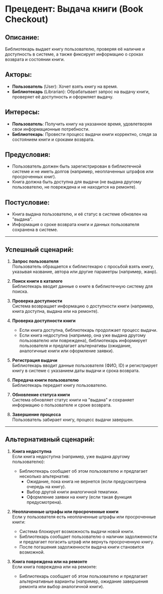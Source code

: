 # Прецедент: Выдача книги (Book Checkout)

## Описание:  
Библиотекарь выдает книгу пользователю, проверяя её наличие и доступность в системе, а также фиксирует информацию о сроках возврата и состоянии книги.

## Акторы:
- **Пользователь** (User): Хочет взять книгу на время.
- **Библиотекарь** (Librarian): Обрабатывает запрос на выдачу книги, проверяет её доступность и оформляет выдачу.

## Интересы:
- **Пользователь**: Получить книгу на указанное время, удовлетворяя свои информационные потребности.
- **Библиотекарь**: Провести процесс выдачи книги корректно, следя за состоянием книги и сроками возврата.

## Предусловия:
- Пользователь должен быть зарегистрирован в библиотечной системе и не иметь долгов (например, неоплаченных штрафов или просроченных книг).
- Книга должна быть доступна для выдачи (не выдана другому пользователю, не повреждена и не находится на ремонте).

## Постусловие:
- Книга выдана пользователю, и её статус в системе обновлен на "выдана".
- Информация о сроке возврата книги и данных пользователя сохранена в системе.

---

## Успешный сценарий:

1. **Запрос пользователя**  
   Пользователь обращается к библиотекарю с просьбой взять книгу, указывая название, автора или другие параметры (например, жанр).

2. **Поиск книги в каталоге**  
   Библиотекарь вводит данные о книге в библиотечную систему для поиска.

3. **Проверка доступности**  
   Система возвращает информацию о доступности книги (например, книга доступна, выдана или на ремонте).
   
4. **Проверка доступности книги**  
   - Если книга доступна, библиотекарь продолжает процесс выдачи.
   - Если книга недоступна (например, она уже выдана другому пользователю или повреждена), библиотекарь информирует пользователя и предлагает альтернативы (ожидание, аналогичные книги или оформление заявки).

5. **Регистрация выдачи**  
   Библиотекарь вводит данные пользователя (ФИО, ID) и регистрирует книгу в системе с указанием даты выдачи и срока возврата.

6. **Передача книги пользователю**  
   Библиотекарь передает книгу пользователю.

7. **Обновление статуса книги**  
   Система обновляет статус книги на "выдана" и сохраняет информацию о пользователе и сроке возврата.

8. **Завершение процесса**  
   Пользователь забирает книгу, процесс выдачи завершен.

---

## Альтернативный сценарий:

1. **Книга недоступна**  
   Если книга недоступна (например, уже выдана другому пользователю):
   - Библиотекарь сообщает об этом пользователю и предлагает несколько альтернатив:
     - Ожидание, пока книга не вернется (если предусмотрена очередь на книгу).
     - Выбор другой книги аналогичной тематики.
     - Оформление заявки на книгу (если такая функция предусмотрена).

2. **Неоплаченные штрафы или просроченные книги**  
   Если у пользователя есть неоплаченные штрафы или просроченные книги:
   - Система блокирует возможность выдачи новой книги.
   - Библиотекарь сообщает пользователю о наличии задолженности и предлагает погасить штраф или вернуть просроченную книгу.
   - После погашения задолженности выдача книги становится возможной.

3. **Книга повреждена или на ремонте**  
   Если книга повреждена или на ремонте:
   - Библиотекарь сообщает об этом пользователю и предлагает альтернативные варианты (например, ожидание завершения ремонта или выбор аналогичной книги).
